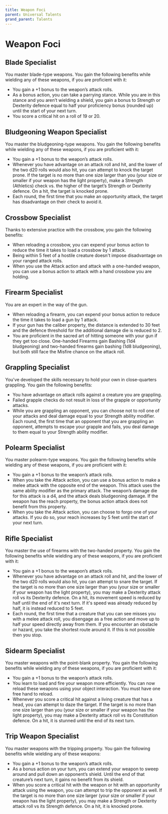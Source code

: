 ```yaml
---
title: Weapon Foci
parent: Universal Talents
grand_parent: Talents
---
```


# Weapon Foci

## Blade Specialist
You master blade-type weapons. You gain the following benefits while wielding any of these weapons, if you are proficient with it:
* You gain a +1 bonus to the weapon’s attack rolls.
* As a bonus action, you can take a parrying stance. While you are in this stance and you aren’t wielding a shield, you gain a bonus to Strength or Dexterity defence equal to half your proficiency bonus (rounded up) until the start of your next turn.
* You score a critical hit on a roll of 19 or 20.

## Bludgeoning Weapon Specialist
You master the bludgeoning-type weapons. You gain the following benefits while wielding any of these weapons, if you are proficient with it:
* You gain a +1 bonus to the weapon’s attack rolls.
* Whenever you have advantage on an attack roll and hit, and the lower of the two d20 rolls would also hit, you can attempt to knock the target prone. If the target is no more than one size larger than you (your size or smaller if your weapon has the light property), make a Strength (Athletics) check vs. the higher of the target’s Strength or Dexterity defence. On a hit, the target is knocked prone.
* Each round, the first time that you make an opportunity attack, the target has disadvantage on their check to avoid it.

## Crossbow Specialist
Thanks to extensive practice with the crossbow, you gain the following benefits:
* When reloading a crossbow, you can expend your bonus action to reduce the time it takes to load a crossbow by 1 attack.
* Being within 5 feet of a hostile creature doesn't impose disadvantage on your ranged attack rolls.
* When you use the Attack action and attack with a one-handed weapon, you can use a bonus action to attack with a hand crossbow you are holding.

## Firearm Specialist
You are an expert in the way of the gun.
* When reloading a firearm, you can expend your bonus action to reduce the time it takes to load a gun by 1 attack.
* If your gun has the caliber property, the distance is extended to 30 feet and the defence threshold for the additional damage die is reduced to 2.
* You are proficient in the sacred art of hitting someone with your gun if they get too close. One-handed Firearms gain Bashing (1d4 bludgeoning) and two-handed firearms gain bashing (1d8 bludgeoning), but both still face the Misfire chance on the attack roll.

## Grappling Specialist
You've developed the skills necessary to hold your own in close-quarters grappling. You gain the following benefits:
* You have advantage on attack rolls against a creature you are grappling.
* Failed grapple checks do not result in loss of the grapple or opportunity attacks.
* While you are grappling an opponent, you can choose not to roll one of your attacks and deal damage equal to your Strength ability modifier. Each round, the first time that an opponent that you are grappling an opponent, attempts to escape your grapple and fails, you deal damage to them equal to your Strength ability modifier.

## Polearm Specialist
You master polearm-type weapons. You gain the following benefits while wielding any of these weapons, if you are proficient with it:
* You gain a +1 bonus to the weapon’s attack rolls.
* When you take the Attack action, you can use a bonus action to make a melee attack with the opposite end of the weapon. This attack uses the same ability modifier as the primary attack. The weapon’s damage die for this attack is a d4, and the attack deals bludgeoning damage. If the weapon has the reach property, the bonus action attack does not benefit from this property.
* When you take the Attack action, you can choose to forgo one of your attacks. If you do so, your reach increases by 5 feet until the start of your next turn.

## Rifle Specialist
You master the use of firearms with the two-handed property. You gain the following benefits while wielding any of these weapons, if you are proficient with it:
* You gain a +1 bonus to the weapon’s attack rolls.
* Whenever you have advantage on an attack roll and hit, and the lower of the two d20 rolls would also hit, you can attempt to snare the target. If the target is no more than one size larger than you (your size or smaller if your weapon has the light property), you may make a Dexterity attack roll vs its Dexterity defence. On a hit, its movement speed is reduced by half until the end of it's next turn. If it's speed was already reduced by half, it is instead reduced to 5 feet.
* Each round, the first time that a creature that you can see misses you with a melee attack roll, you disengage as a free action and move up to half your speed directly away from them. If you encounter an obstacle or hazard, you take the shortest route around it. If this is not possible then you stop.

## Sidearm Specialist
You master weapons with the point-blank property. You gain the following benefits while wielding any of these weapons, if you are proficient with it:
* You gain a +1 bonus to the weapon’s attack rolls.
* You learn to load and fire your weapon more efficiently. You can now reload these weapons using your object interaction. You must have one free hand to reload.
* Whenever you score a critical hit against a living creature that has a head, you can attempt to daze the target. If the target is no more than one size larger than you (your size or smaller if your weapon has the light property), you may make a Dexterity attack roll vs its Constitution defence. On a hit, it is stunned until the end of its next turn.

## Trip Weapon Specialist
You master weapons with the tripping property. You gain the following benefits while wielding any of these weapons:
* You gain a +1 bonus to the weapon’s attack rolls.
* As a bonus action on your turn, you can extend your weapon to sweep around and pull down an opponent’s shield. Until the end of that creature’s next turn, it gains no benefit from its shield.
* When you score a critical hit with the weapon or hit with an opportunity attack using the weapon, you can attempt to trip the opponent as well. If the target is no more than one size larger (your size or smaller if your weapon has the light property), you may make a Strength or Dexterity attack roll vs its Strength defence. On a hit, it is knocked prone.
